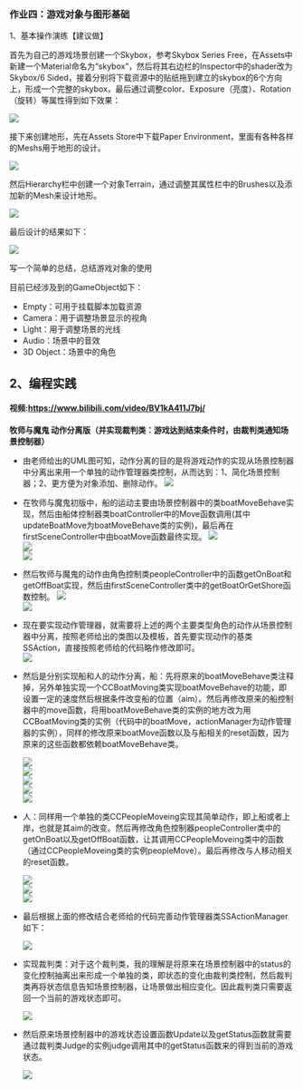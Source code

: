 ### 作业四：游戏对象与图形基础

1、基本操作演练【建议做】

首先为自己的游戏场景创建一个Skybox，参考Skybox Series Free，在Assets中新建一个Material命名为“skybox”，然后将其右边栏的Inspector中的shader改为Skybox/6 Sided，接着分别将下载资源中的贴纸拖到建立的skybox的6个方向上，形成一个完整的skybox，最后通过调整color、Exposure（亮度）、Rotation（旋转）等属性得到如下效果：  

![](images/skybox1.png)  

接下来创建地形，先在Assets Store中下载Paper Environment，里面有各种各样的Meshs用于地形的设计。  

![](images/Terrain1.png)  

然后Hierarchy栏中创建一个对象Terrain，通过调整其属性栏中的Brushes以及添加新的Mesh来设计地形。  

![](images/Terrain2.png)  

最后设计的结果如下：  

![](images/Terrain3.png)

写一个简单的总结，总结游戏对象的使用  

目前已经涉及到的GameObject如下：

- Empty：可用于挂载脚本加载资源
- Camera：用于调整场景显示的视角
- Light：用于调整场景的光线
- Audio：场景中的音效
- 3D Object：场景中的角色

## 2、编程实践
#### 视频:https://www.bilibili.com/video/BV1kA411J7bj/

**牧师与魔鬼 动作分离版（并实现裁判类：游戏达到结束条件时，由裁判类通知场景控制器）**  

- 由老师给出的UML图可知，动作分离的目的是将游戏动作的实现从场景控制器中分离出来用一个单独的动作管理器类控制，从而达到：1、简化场景控制器；2、更方便为对象添加、删除动作。
    ![](images/game1.png)  
    
- 在牧师与魔鬼初版中，船的运动主要由场景控制器中的类boatMoveBehave实现，然后由船体控制器类boatController中的Move函数调用(其中updateBoatMove为boatMoveBehave类的实例)，最后再在firstSceneController中由boatMove函数最终实现。
    ![](images/game2.png)  
    ![](images/game3.png)  
    ![](images/game4.png)  
    
- 然后牧师与魔鬼的动作由角色控制类peopleController中的函数getOnBoat和getOffBoat实现，然后由firstSceneController类中的getBoatOrGetShore函数控制。 
    ![](images/game5.png)  
    ![](images/game6.png)  
    
- 现在要实现动作管理器，就需要将上述的两个主要类型角色的动作从场景控制器中分离，按照老师给出的类图以及模板，首先要实现动作的基类SSAction，直接按照老师给的代码略作修改即可。  
    ![](images/game7.png)  
  
- 然后是分别实现船和人的动作分离，船：先将原来的boatMoveBehave类注释掉，另外单独实现一个CCBoatMoving类实现boatMoveBehave的功能，即设置一定的速度然后根据条件改变船的位置（aim）。然后再修改原来的船控制器中的move函数，将用boatMoveBehave类的实例的地方改为用CCBoatMoving类的实例（代码中的boatMove，actionManager为动作管理器的实例），同样的修改原来boatMove函数以及与船相关的reset函数，因为原来的这些函数都依赖boatMoveBehave类。  
  
    ![](images/game8.png)  
    ![](images/game2.png)  
    ![](images/game9.png)  
    ![](images/game10.png)  
    ![](images/game11.png)  
    
- 人：同样用一个单独的类CCPeopleMoveing实现其简单动作，即上船或者上岸，也就是其aim的改变。然后再修改角色控制器peopleController类中的getOnBoat以及getOffBoat函数，让其调用CCPeopleMoveing类中的函数（通过CCPeopleMoveing类的实例peopleMove）。最后再修改与人移动相关的reset函数。  
  
    ![](images/game12.png)  
    ![](images/game13.png)  
    ![](images/game14.png)  
  
- 最后根据上面的修改结合老师给的代码完善动作管理器类SSActionManager如下：
  
    ![](images/game15.png)  
    
- 实现裁判类：对于这个裁判类，我的理解是将原来在场景控制器中的status的变化控制抽离出来形成一个单独的类，即状态的变化由裁判类控制，然后裁判类再将状态信息告知场景控制器，让场景做出相应变化。因此裁判类只需要返回一个当前的游戏状态即可。  
  
    ![](images/game16.png)  

- 然后原来场景控制器中的游戏状态设置函数Update以及getStatus函数就需要通过裁判类Judge的实例judge调用其中的getStatus函数来的得到当前的游戏状态。  
  
    ![](images/game17.png)  
    
